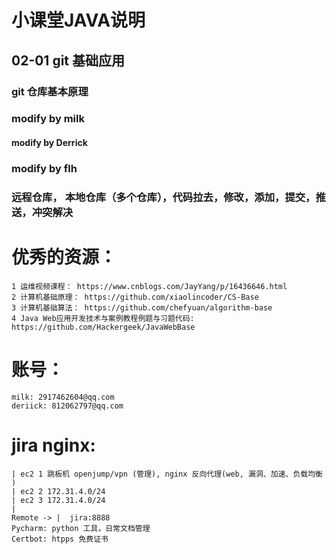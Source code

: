 # 小课堂JAVA说明
## 02-01 git 基础应用
### git 仓库基本原理
### modify by milk
#### modify by Derrick
### modify by flh
### 远程仓库， 本地仓库（多个仓库），代码拉去，修改，添加，提交，推送，冲突解决 
# 优秀的资源：
    1 运维视频课程： https://www.cnblogs.com/JayYang/p/16436646.html
    2 计算机基础原理： https://github.com/xiaolincoder/CS-Base
    3 计算机基础算法： https://github.com/chefyuan/algorithm-base
    4 Java Web应用开发技术与案例教程例题与习题代码: https://github.com/Hackergeek/JavaWebBase
# 账号：
    milk: 2917462604@qq.com
    deriick: 812062797@qq.com
# jira nginx:
    | ec2 1 跳板机 openjump/vpn (管理), nginx 反向代理(web, 漏洞、加速、负载均衡 )
    | ec2 2 172.31.4.0/24
    | ec2 3 172.31.4.0/24
    |
    Remote -> |  jira:8888
    Pycharm: python 工具，日常文档管理
    Certbot: htpps 免费证书

